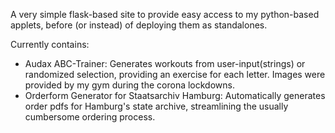 A very simple flask-based site to provide easy access to my python-based applets, before (or instead) of deploying them as standalones. 

Currently contains:
- Audax ABC-Trainer: Generates workouts from user-input(strings) or randomized selection, providing an exercise for each letter. Images were provided by my gym during the corona lockdowns.
- Orderform Generator for Staatsarchiv Hamburg: Automatically generates order pdfs for Hamburg's state archive, streamlining the usually cumbersome ordering process.
